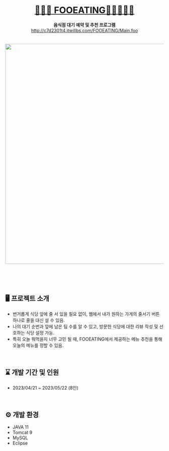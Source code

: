 <div align="center">
  <a href="http://c7d2301t4.itwillbs.com/FOOEATING/Main.foo">
    
  # 🚶🏻‍♀️ FOOEATING🚶🏻‍♂️🚶🏻
  </a>
  
  **음식점 대기 예약 및 추천 프로그램** <br>
  http://c7d2301t4.itwillbs.com/FOOEATING/Main.foo
  <br><br><br>
  <img src="https://github.com/TAE-RYOUNG-ING/FOOEATING_JSP/assets/131628980/7617602d-2b32-4ca1-847d-3d4294b9b3a1" width="900" height="700"/>
</div>
<br><br><br>

## 🖥️ 프로젝트 소개
- 번거롭게 식당 앞에 줄 서 있을 필요 없이, 웹에서 내가 원하는 가게의 줄서기 버튼 하나로 줄을 대신 설 수 있음.
- 나의 대기 순번과 앞에 남은 팀 수를 알 수 있고, 방문한 식당에 대한 리뷰 작성 및 선호하는 식당 설정 가능.
- 특히 오늘 뭐먹을지 너무 고민 될 때, FOOEATING에서 제공하는 메뉴 추천을 통해 오늘의 메뉴를 정할 수 있음.
<br>

## ⌛ 개발 기간 및 인원
- 2023/04/21 ~ 2023/05/22 (8인)
<br>

## ⚙️ 개발 환경
- JAVA 11
- Tomcat 9
- MySQL
- Eclipse
<br>


<!-- # 📌 주요 기능 -->
